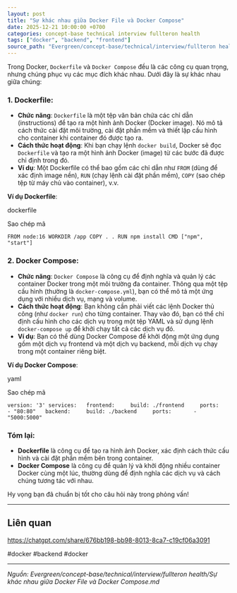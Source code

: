 ```yaml
---
layout: post
title: "Sự khác nhau giữa Docker File và Docker Compose"
date: 2025-12-21 10:00:00 +0700
categories: concept-base technical interview fullteron health
tags: ["docker", "backend", "frontend"]
source_path: "Evergreen/concept-base/technical/interview/fullteron health/Sự khác nhau giữa Docker File và Docker Compose.md"
---
```

Trong Docker, `Dockerfile` và `Docker Compose` đều là các công cụ quan trọng, nhưng chúng phục vụ các mục đích khác nhau. Dưới đây là sự khác nhau giữa chúng:

### 1. **Dockerfile**:

- **Chức năng**: `Dockerfile` là một tệp văn bản chứa các chỉ dẫn (instructions) để tạo ra một hình ảnh Docker (Docker image). Nó mô tả cách thức cài đặt môi trường, cài đặt phần mềm và thiết lập cấu hình cho container khi container đó được tạo ra.
- **Cách thức hoạt động**: Khi bạn chạy lệnh `docker build`, Docker sẽ đọc `Dockerfile` và tạo ra một hình ảnh Docker (image) từ các bước đã được chỉ định trong đó.
- **Ví dụ**: Một Dockerfile có thể bao gồm các chỉ dẫn như `FROM` (dùng để xác định image nền), `RUN` (chạy lệnh cài đặt phần mềm), `COPY` (sao chép tệp từ máy chủ vào container), v.v.

**Ví dụ Dockerfile**:

dockerfile

Sao chép mã

`FROM node:16 WORKDIR /app COPY . . RUN npm install CMD ["npm", "start"]`

### 2. **Docker Compose**:

- **Chức năng**: `Docker Compose` là công cụ để định nghĩa và quản lý các container Docker trong một môi trường đa container. Thông qua một tệp cấu hình (thường là `docker-compose.yml`), bạn có thể mô tả một ứng dụng với nhiều dịch vụ, mạng và volume.
- **Cách thức hoạt động**: Bạn không cần phải viết các lệnh Docker thủ công (như `docker run`) cho từng container. Thay vào đó, bạn có thể chỉ định cấu hình cho các dịch vụ trong một tệp YAML và sử dụng lệnh `docker-compose up` để khởi chạy tất cả các dịch vụ đó.
- **Ví dụ**: Bạn có thể dùng Docker Compose để khởi động một ứng dụng gồm một dịch vụ frontend và một dịch vụ backend, mỗi dịch vụ chạy trong một container riêng biệt.

**Ví dụ Docker Compose**:

yaml

Sao chép mã

`version: '3' services:   frontend:     build: ./frontend     ports:       - "80:80"   backend:     build: ./backend     ports:       - "5000:5000"`

### Tóm lại:

- **Dockerfile** là công cụ để tạo ra hình ảnh Docker, xác định cách thức cấu hình và cài đặt phần mềm bên trong container.
- **Docker Compose** là công cụ để quản lý và khởi động nhiều container Docker cùng một lúc, thường dùng để định nghĩa các dịch vụ và cách chúng tương tác với nhau.

Hy vọng bạn đã chuẩn bị tốt cho câu hỏi này trong phỏng vấn!





---

## Liên quan
https://chatgpt.com/share/676bb198-bb98-8013-8ca7-c19cf06a3091


#docker #backend #docker

---
*Nguồn: Evergreen/concept-base/technical/interview/fullteron health/Sự khác nhau giữa Docker File và Docker Compose.md*